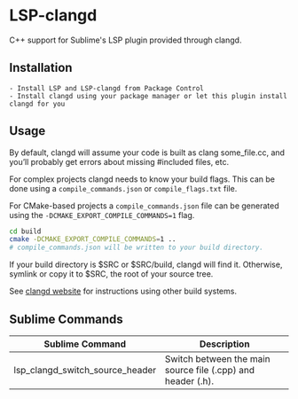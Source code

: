 # LSP-clangd
C++ support for Sublime's LSP plugin provided through clangd.

## Installation
    - Install LSP and LSP-clangd from Package Control
    - Install clangd using your package manager or let this plugin install clangd for you

## Usage

By default, clangd will assume your code is built as clang some_file.cc, and you’ll probably get errors about missing #included files, etc. 

For complex projects clangd needs to know your build flags. This can be done using a `compile_commands.json` or `compile_flags.txt` file.

For CMake-based projects a `compile_commands.json` file can be generated using the `-DCMAKE_EXPORT_COMPILE_COMMANDS=1` flag.
```bash
cd build
cmake -DCMAKE_EXPORT_COMPILE_COMMANDS=1 ..
# compile_commands.json will be written to your build directory.
```
If your build directory is $SRC or $SRC/build, clangd will find it. Otherwise, symlink or copy it to $SRC, the root of your source tree.

See [clangd website](https://clangd.llvm.org/installation#project-setup) for instructions using other build systems.

## Sublime Commands

| Sublime Command                 | Description                                                 |
| ------------------------------- | ----------------------------------------------------------- |
| lsp_clangd_switch_source_header | Switch between the main source file (.cpp) and header (.h). |